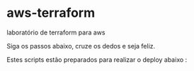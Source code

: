 # aws-terraform
laboratório de terraform para aws

Siga os passos abaixo, cruze os dedos e seja feliz.

Estes scripts estão preparados para realizar o deploy abaixo :


